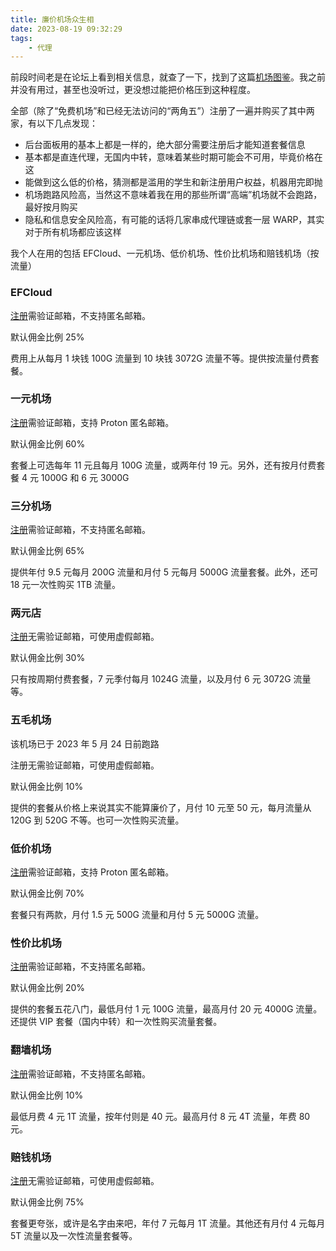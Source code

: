 ```yaml
---
title: 廉价机场众生相
date: 2023-08-19 09:32:29
tags:
    - 代理
---
```


前段时间老是在论坛上看到相关信息，就查了一下，找到了这篇[机场图鉴]。我之前并没有用过，甚至也没听过，更没想过能把价格压到这种程度。

<!-- more -->

全部（除了“免费机场”和已经无法访问的“两角五”）注册了一遍并购买了其中两家，有以下几点发现：

- 后台面板用的基本上都是一样的，绝大部分需要注册后才能知道套餐信息
- 基本都是直连代理，无国内中转，意味着某些时期可能会不可用，毕竟价格在这
- 能做到这么低的价格，猜测都是滥用的学生和新注册用户权益，机器用完即抛
- 机场跑路风险高，当然这不意味着我在用的那些所谓“高端”机场就不会跑路，最好按月购买
- 隐私和信息安全风险高，有可能的话将几家串成代理链或套一层 WARP，其实对于所有机场都应该这样

我个人在用的包括 EFCloud、一元机场、低价机场、性价比机场和赔钱机场（按流量）

### EFCloud

[注册][EFCloud]需验证邮箱，不支持匿名邮箱。

默认佣金比例 25%

费用上从每月 1 块钱 100G 流量到 10 块钱 3072G 流量不等。提供按流量付费套餐。

### 一元机场

[注册][一元机场]需验证邮箱，支持 Proton 匿名邮箱。

默认佣金比例 60%

套餐上可选每年 11 元且每月 100G 流量，或两年付 19 元。另外，还有按月付费套餐 4 元 1000G 和 6 元 3000G

### 三分机场

[注册][三分机场]需验证邮箱，不支持匿名邮箱。

默认佣金比例 65%

提供年付 9.5 元每月 200G 流量和月付 5 元每月 5000G 流量套餐。此外，还可 18 元一次性购买 1TB 流量。

### 两元店

[注册][两元店]无需验证邮箱，可使用虚假邮箱。

默认佣金比例 30%

只有按周期付费套餐，7 元季付每月 1024G 流量，以及月付 6 元 3072G 流量等。

### 五毛机场

该机场已于 2023 年 5 月 24 日前跑路

注册无需验证邮箱，可使用虚假邮箱。

默认佣金比例 10%

提供的套餐从价格上来说其实不能算廉价了，月付 10 元至 50 元，每月流量从 120G 到 520G 不等。也可一次性购买流量。

### 低价机场

[注册][低价机场]需验证邮箱，支持 Proton 匿名邮箱。

默认佣金比例 70%

套餐只有两款，月付 1.5 元 500G 流量和月付 5 元 5000G 流量。

### 性价比机场

[注册][性价比机场]需验证邮箱，不支持匿名邮箱。

默认佣金比例 20%

提供的套餐五花八门，最低月付 1 元 100G 流量，最高月付 20 元 4000G 流量。还提供 VIP 套餐（国内中转）和一次性购买流量套餐。

### 翻墙机场

[注册][翻墙机场]需验证邮箱，不支持匿名邮箱。

默认佣金比例 10%

最低月费 4 元 1T 流量，按年付则是 40 元。最高月付 8 元 4T 流量，年费 80 元。

### 赔钱机场

[注册][赔钱机场]无需验证邮箱，可使用虚假邮箱。

默认佣金比例 75%

套餐更夸张，或许是名字由来吧，年付 7 元每月 1T 流量。其他还有月付 4 元每月 5T 流量以及一次性流量套餐等。

[EFCloud]: https://link.zs.fyi/efcloud
[一元机场]: https://link.zs.fyi/yyjc
[三分机场]: https://link.zs.fyi/sfjc
[两元店]: https://link.zs.fyi/lyd
[低价机场]: https://link.zs.fyi/djjc
[性价比机场]: https://link.zs.fyi/xjbjc
[翻墙机场]: https://link.zs.fyi/fqjc
[赔钱机场]: https://link.zs.fyi/pqjc
[机场图鉴]: https://aijichang.com/6379/
